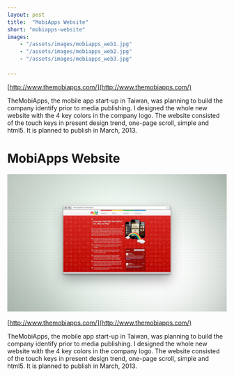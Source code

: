 ```yaml
---
layout: post
title:  "MobiApps Website"
short: "mobiapps-website"
images: 
    - "/assets/images/mobiapps_web1.jpg"
    - "/assets/images/mobiapps_web2.jpg"
    - "/assets/images/mobiapps_web3.jpg"

---
```

[http://www.themobiapps.com/](http://www.themobiapps.com/)

TheMobiApps, the mobile app start-up in Taiwan, was planning to build the company identify prior to media publishing. I designed the whole new website with the 4 key colors in the company logo. The website consisted of the touch keys in present design trend, one-page scroll, simple and html5. It is planned to publish in March, 2013.

<!--more-->
# MobiApps Website

![MobiApps](/assets/images/mobiapps_web1.jpg)

[http://www.themobiapps.com/](http://www.themobiapps.com/)

TheMobiApps, the mobile app start-up in Taiwan, was planning to build the company identify prior to media publishing. I designed the whole new website with the 4 key colors in the company logo. The website consisted of the touch keys in present design trend, one-page scroll, simple and html5. It is planned to publish in March, 2013.